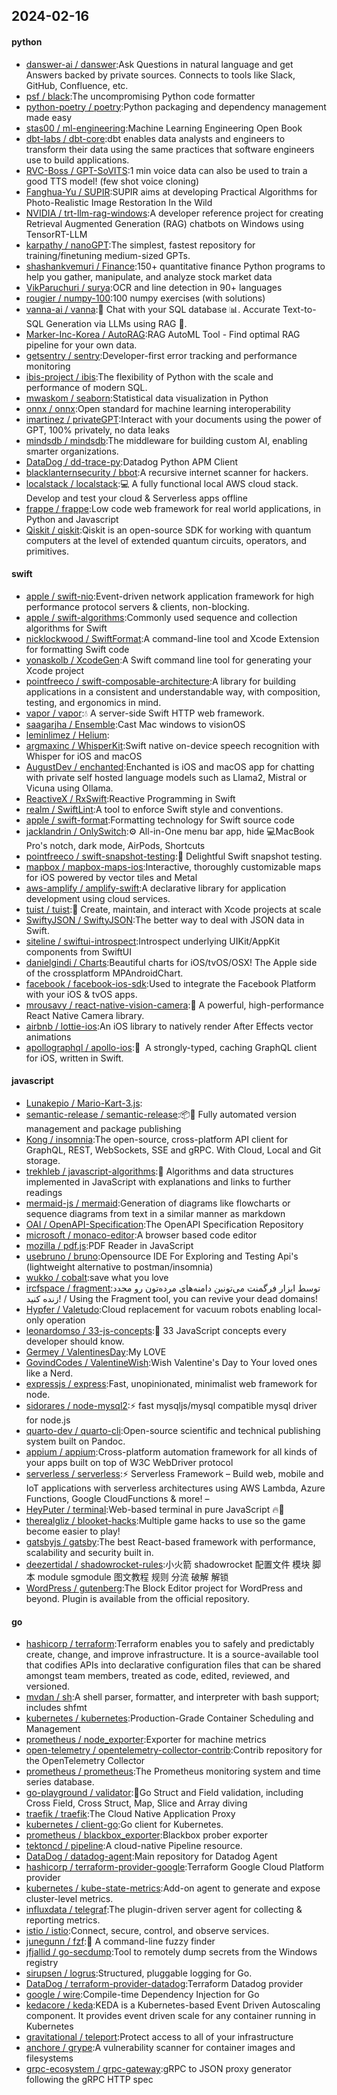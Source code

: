 ## 2024-02-16

#### python
* [danswer-ai / danswer](https://github.com/danswer-ai/danswer):Ask Questions in natural language and get Answers backed by private sources. Connects to tools like Slack, GitHub, Confluence, etc.
* [psf / black](https://github.com/psf/black):The uncompromising Python code formatter
* [python-poetry / poetry](https://github.com/python-poetry/poetry):Python packaging and dependency management made easy
* [stas00 / ml-engineering](https://github.com/stas00/ml-engineering):Machine Learning Engineering Open Book
* [dbt-labs / dbt-core](https://github.com/dbt-labs/dbt-core):dbt enables data analysts and engineers to transform their data using the same practices that software engineers use to build applications.
* [RVC-Boss / GPT-SoVITS](https://github.com/RVC-Boss/GPT-SoVITS):1 min voice data can also be used to train a good TTS model! (few shot voice cloning)
* [Fanghua-Yu / SUPIR](https://github.com/Fanghua-Yu/SUPIR):SUPIR aims at developing Practical Algorithms for Photo-Realistic Image Restoration In the Wild
* [NVIDIA / trt-llm-rag-windows](https://github.com/NVIDIA/trt-llm-rag-windows):A developer reference project for creating Retrieval Augmented Generation (RAG) chatbots on Windows using TensorRT-LLM
* [karpathy / nanoGPT](https://github.com/karpathy/nanoGPT):The simplest, fastest repository for training/finetuning medium-sized GPTs.
* [shashankvemuri / Finance](https://github.com/shashankvemuri/Finance):150+ quantitative finance Python programs to help you gather, manipulate, and analyze stock market data
* [VikParuchuri / surya](https://github.com/VikParuchuri/surya):OCR and line detection in 90+ languages
* [rougier / numpy-100](https://github.com/rougier/numpy-100):100 numpy exercises (with solutions)
* [vanna-ai / vanna](https://github.com/vanna-ai/vanna):🤖 Chat with your SQL database 📊. Accurate Text-to-SQL Generation via LLMs using RAG 🔄.
* [Marker-Inc-Korea / AutoRAG](https://github.com/Marker-Inc-Korea/AutoRAG):RAG AutoML Tool - Find optimal RAG pipeline for your own data.
* [getsentry / sentry](https://github.com/getsentry/sentry):Developer-first error tracking and performance monitoring
* [ibis-project / ibis](https://github.com/ibis-project/ibis):The flexibility of Python with the scale and performance of modern SQL.
* [mwaskom / seaborn](https://github.com/mwaskom/seaborn):Statistical data visualization in Python
* [onnx / onnx](https://github.com/onnx/onnx):Open standard for machine learning interoperability
* [imartinez / privateGPT](https://github.com/imartinez/privateGPT):Interact with your documents using the power of GPT, 100% privately, no data leaks
* [mindsdb / mindsdb](https://github.com/mindsdb/mindsdb):The middleware for building custom AI, enabling smarter organizations.
* [DataDog / dd-trace-py](https://github.com/DataDog/dd-trace-py):Datadog Python APM Client
* [blacklanternsecurity / bbot](https://github.com/blacklanternsecurity/bbot):A recursive internet scanner for hackers.
* [localstack / localstack](https://github.com/localstack/localstack):💻 A fully functional local AWS cloud stack. Develop and test your cloud & Serverless apps offline
* [frappe / frappe](https://github.com/frappe/frappe):Low code web framework for real world applications, in Python and Javascript
* [Qiskit / qiskit](https://github.com/Qiskit/qiskit):Qiskit is an open-source SDK for working with quantum computers at the level of extended quantum circuits, operators, and primitives.

#### swift
* [apple / swift-nio](https://github.com/apple/swift-nio):Event-driven network application framework for high performance protocol servers & clients, non-blocking.
* [apple / swift-algorithms](https://github.com/apple/swift-algorithms):Commonly used sequence and collection algorithms for Swift
* [nicklockwood / SwiftFormat](https://github.com/nicklockwood/SwiftFormat):A command-line tool and Xcode Extension for formatting Swift code
* [yonaskolb / XcodeGen](https://github.com/yonaskolb/XcodeGen):A Swift command line tool for generating your Xcode project
* [pointfreeco / swift-composable-architecture](https://github.com/pointfreeco/swift-composable-architecture):A library for building applications in a consistent and understandable way, with composition, testing, and ergonomics in mind.
* [vapor / vapor](https://github.com/vapor/vapor):💧 A server-side Swift HTTP web framework.
* [saagarjha / Ensemble](https://github.com/saagarjha/Ensemble):Cast Mac windows to visionOS
* [leminlimez / Helium](https://github.com/leminlimez/Helium):
* [argmaxinc / WhisperKit](https://github.com/argmaxinc/WhisperKit):Swift native on-device speech recognition with Whisper for iOS and macOS
* [AugustDev / enchanted](https://github.com/AugustDev/enchanted):Enchanted is iOS and macOS app for chatting with private self hosted language models such as Llama2, Mistral or Vicuna using Ollama.
* [ReactiveX / RxSwift](https://github.com/ReactiveX/RxSwift):Reactive Programming in Swift
* [realm / SwiftLint](https://github.com/realm/SwiftLint):A tool to enforce Swift style and conventions.
* [apple / swift-format](https://github.com/apple/swift-format):Formatting technology for Swift source code
* [jacklandrin / OnlySwitch](https://github.com/jacklandrin/OnlySwitch):⚙️ All-in-One menu bar app, hide 💻MacBook Pro's notch, dark mode, AirPods, Shortcuts
* [pointfreeco / swift-snapshot-testing](https://github.com/pointfreeco/swift-snapshot-testing):📸 Delightful Swift snapshot testing.
* [mapbox / mapbox-maps-ios](https://github.com/mapbox/mapbox-maps-ios):Interactive, thoroughly customizable maps for iOS powered by vector tiles and Metal
* [aws-amplify / amplify-swift](https://github.com/aws-amplify/amplify-swift):A declarative library for application development using cloud services.
* [tuist / tuist](https://github.com/tuist/tuist):🚀 Create, maintain, and interact with Xcode projects at scale
* [SwiftyJSON / SwiftyJSON](https://github.com/SwiftyJSON/SwiftyJSON):The better way to deal with JSON data in Swift.
* [siteline / swiftui-introspect](https://github.com/siteline/swiftui-introspect):Introspect underlying UIKit/AppKit components from SwiftUI
* [danielgindi / Charts](https://github.com/danielgindi/Charts):Beautiful charts for iOS/tvOS/OSX! The Apple side of the crossplatform MPAndroidChart.
* [facebook / facebook-ios-sdk](https://github.com/facebook/facebook-ios-sdk):Used to integrate the Facebook Platform with your iOS & tvOS apps.
* [mrousavy / react-native-vision-camera](https://github.com/mrousavy/react-native-vision-camera):📸 A powerful, high-performance React Native Camera library.
* [airbnb / lottie-ios](https://github.com/airbnb/lottie-ios):An iOS library to natively render After Effects vector animations
* [apollographql / apollo-ios](https://github.com/apollographql/apollo-ios):📱  A strongly-typed, caching GraphQL client for iOS, written in Swift.

#### javascript
* [Lunakepio / Mario-Kart-3.js](https://github.com/Lunakepio/Mario-Kart-3.js):
* [semantic-release / semantic-release](https://github.com/semantic-release/semantic-release):📦🚀 Fully automated version management and package publishing
* [Kong / insomnia](https://github.com/Kong/insomnia):The open-source, cross-platform API client for GraphQL, REST, WebSockets, SSE and gRPC. With Cloud, Local and Git storage.
* [trekhleb / javascript-algorithms](https://github.com/trekhleb/javascript-algorithms):📝 Algorithms and data structures implemented in JavaScript with explanations and links to further readings
* [mermaid-js / mermaid](https://github.com/mermaid-js/mermaid):Generation of diagrams like flowcharts or sequence diagrams from text in a similar manner as markdown
* [OAI / OpenAPI-Specification](https://github.com/OAI/OpenAPI-Specification):The OpenAPI Specification Repository
* [microsoft / monaco-editor](https://github.com/microsoft/monaco-editor):A browser based code editor
* [mozilla / pdf.js](https://github.com/mozilla/pdf.js):PDF Reader in JavaScript
* [usebruno / bruno](https://github.com/usebruno/bruno):Opensource IDE For Exploring and Testing Api's (lightweight alternative to postman/insomnia)
* [wukko / cobalt](https://github.com/wukko/cobalt):save what you love
* [ircfspace / fragment](https://github.com/ircfspace/fragment):توسط ابزار فرگمنت می‌تونین دامنه‌های مرده‌تون رو مجدد زنده کنید! / Using the Fragment tool, you can revive your dead domains!
* [Hypfer / Valetudo](https://github.com/Hypfer/Valetudo):Cloud replacement for vacuum robots enabling local-only operation
* [leonardomso / 33-js-concepts](https://github.com/leonardomso/33-js-concepts):📜 33 JavaScript concepts every developer should know.
* [Germey / ValentinesDay](https://github.com/Germey/ValentinesDay):My LOVE
* [GovindCodes / ValentineWish](https://github.com/GovindCodes/ValentineWish):Wish Valentine's Day to Your loved ones like a Nerd.
* [expressjs / express](https://github.com/expressjs/express):Fast, unopinionated, minimalist web framework for node.
* [sidorares / node-mysql2](https://github.com/sidorares/node-mysql2):⚡ fast mysqljs/mysql compatible mysql driver for node.js
* [quarto-dev / quarto-cli](https://github.com/quarto-dev/quarto-cli):Open-source scientific and technical publishing system built on Pandoc.
* [appium / appium](https://github.com/appium/appium):Cross-platform automation framework for all kinds of your apps built on top of W3C WebDriver protocol
* [serverless / serverless](https://github.com/serverless/serverless):⚡ Serverless Framework – Build web, mobile and IoT applications with serverless architectures using AWS Lambda, Azure Functions, Google CloudFunctions & more! –
* [HeyPuter / terminal](https://github.com/HeyPuter/terminal):Web-based terminal in pure JavaScript 🔥🚀
* [therealgliz / blooket-hacks](https://github.com/therealgliz/blooket-hacks):Multiple game hacks to use so the game become easier to play!
* [gatsbyjs / gatsby](https://github.com/gatsbyjs/gatsby):The best React-based framework with performance, scalability and security built in.
* [deezertidal / shadowrocket-rules](https://github.com/deezertidal/shadowrocket-rules):小火箭 shadowrocket 配置文件 模块 脚本 module sgmodule 图文教程 规则 分流 破解 解锁
* [WordPress / gutenberg](https://github.com/WordPress/gutenberg):The Block Editor project for WordPress and beyond. Plugin is available from the official repository.

#### go
* [hashicorp / terraform](https://github.com/hashicorp/terraform):Terraform enables you to safely and predictably create, change, and improve infrastructure. It is a source-available tool that codifies APIs into declarative configuration files that can be shared amongst team members, treated as code, edited, reviewed, and versioned.
* [mvdan / sh](https://github.com/mvdan/sh):A shell parser, formatter, and interpreter with bash support; includes shfmt
* [kubernetes / kubernetes](https://github.com/kubernetes/kubernetes):Production-Grade Container Scheduling and Management
* [prometheus / node_exporter](https://github.com/prometheus/node_exporter):Exporter for machine metrics
* [open-telemetry / opentelemetry-collector-contrib](https://github.com/open-telemetry/opentelemetry-collector-contrib):Contrib repository for the OpenTelemetry Collector
* [prometheus / prometheus](https://github.com/prometheus/prometheus):The Prometheus monitoring system and time series database.
* [go-playground / validator](https://github.com/go-playground/validator):💯Go Struct and Field validation, including Cross Field, Cross Struct, Map, Slice and Array diving
* [traefik / traefik](https://github.com/traefik/traefik):The Cloud Native Application Proxy
* [kubernetes / client-go](https://github.com/kubernetes/client-go):Go client for Kubernetes.
* [prometheus / blackbox_exporter](https://github.com/prometheus/blackbox_exporter):Blackbox prober exporter
* [tektoncd / pipeline](https://github.com/tektoncd/pipeline):A cloud-native Pipeline resource.
* [DataDog / datadog-agent](https://github.com/DataDog/datadog-agent):Main repository for Datadog Agent
* [hashicorp / terraform-provider-google](https://github.com/hashicorp/terraform-provider-google):Terraform Google Cloud Platform provider
* [kubernetes / kube-state-metrics](https://github.com/kubernetes/kube-state-metrics):Add-on agent to generate and expose cluster-level metrics.
* [influxdata / telegraf](https://github.com/influxdata/telegraf):The plugin-driven server agent for collecting & reporting metrics.
* [istio / istio](https://github.com/istio/istio):Connect, secure, control, and observe services.
* [junegunn / fzf](https://github.com/junegunn/fzf):🌸 A command-line fuzzy finder
* [jfjallid / go-secdump](https://github.com/jfjallid/go-secdump):Tool to remotely dump secrets from the Windows registry
* [sirupsen / logrus](https://github.com/sirupsen/logrus):Structured, pluggable logging for Go.
* [DataDog / terraform-provider-datadog](https://github.com/DataDog/terraform-provider-datadog):Terraform Datadog provider
* [google / wire](https://github.com/google/wire):Compile-time Dependency Injection for Go
* [kedacore / keda](https://github.com/kedacore/keda):KEDA is a Kubernetes-based Event Driven Autoscaling component. It provides event driven scale for any container running in Kubernetes
* [gravitational / teleport](https://github.com/gravitational/teleport):Protect access to all of your infrastructure
* [anchore / grype](https://github.com/anchore/grype):A vulnerability scanner for container images and filesystems
* [grpc-ecosystem / grpc-gateway](https://github.com/grpc-ecosystem/grpc-gateway):gRPC to JSON proxy generator following the gRPC HTTP spec
